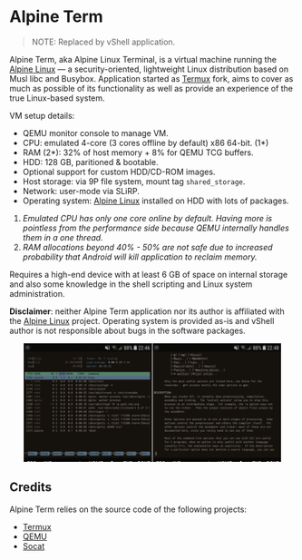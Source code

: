 # Alpine Term

> NOTE: Replaced by vShell application.

Alpine Term, aka Alpine Linux Terminal, is a virtual machine running the
[Alpine Linux](https://alpinelinux.org) — a security-oriented, lightweight
Linux distribution based on Musl libc and Busybox. Application started as
[Termux](https://termux.com) fork, aims to cover as much as possible of its
functionality as well as provide an experience of the true Linux-based system.

VM setup details:
- QEMU monitor console to manage VM.
- CPU: emulated 4-core (3 cores offline by default) x86 64-bit. (1\*)
- RAM (2\*): 32% of host memory + 8% for QEMU TCG buffers.
- HDD: 128 GB, paritioned & bootable.
- Optional support for custom HDD/CD-ROM images.
- Host storage: via 9P file system, mount tag `shared_storage`.
- Network: user-mode via SLiRP.
- Operating system: [Alpine Linux](https://alpinelinux.org/) installed on HDD
  with lots of packages.

1. *Emulated CPU has only one core online by default. Having more is pointless
   from the performance side because QEMU internally handles them in a one thread.*
2. *RAM allocations beyond 40% - 50% are not safe due to increased probability
   that Android will kill application to reclaim memory.*

Requires a high-end device with at least 6 GB of space on internal storage and
also some knowledge in the shell scripting and Linux system administration.

**Disclaimer**: neither Alpine Term application nor its author is affiliated
with the [Alpine Linux](https://alpinelinux.org/) project. Operating system
is provided as-is and vShell author is not responsible about bugs in the
software packages.

<p align="center"><img src="./help-page/img/demo_anim.gif" width="90%"/></p>

## Credits

Alpine Term relies on the source code of the following projects:

 - [Termux](https://github.com/termux/termux-app)
 - [QEMU](https://qemu.org)
 - [Socat](http://www.dest-unreach.org/socat/)
